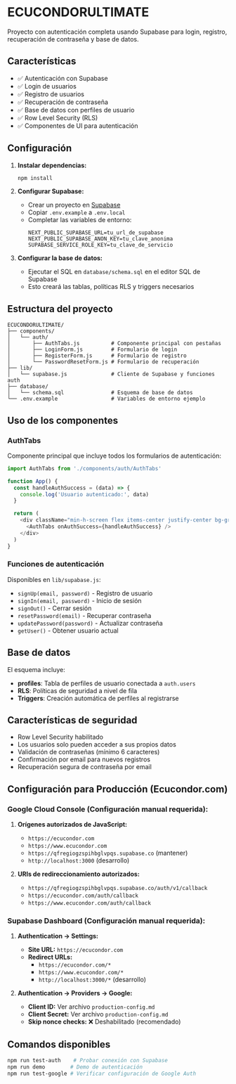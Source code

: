# ECUCONDORULTIMATE

Proyecto con autenticación completa usando Supabase para login, registro, recuperación de contraseña y base de datos.

## Características

- ✅ Autenticación con Supabase
- ✅ Login de usuarios
- ✅ Registro de usuarios
- ✅ Recuperación de contraseña
- ✅ Base de datos con perfiles de usuario
- ✅ Row Level Security (RLS)
- ✅ Componentes de UI para autenticación

## Configuración

1. **Instalar dependencias:**
   ```bash
   npm install
   ```

2. **Configurar Supabase:**
   - Crear un proyecto en [Supabase](https://supabase.com)
   - Copiar `.env.example` a `.env.local`
   - Completar las variables de entorno:
     ```
     NEXT_PUBLIC_SUPABASE_URL=tu_url_de_supabase
     NEXT_PUBLIC_SUPABASE_ANON_KEY=tu_clave_anonima
     SUPABASE_SERVICE_ROLE_KEY=tu_clave_de_servicio
     ```

3. **Configurar la base de datos:**
   - Ejecutar el SQL en `database/schema.sql` en el editor SQL de Supabase
   - Esto creará las tablas, políticas RLS y triggers necesarios

## Estructura del proyecto

```
ECUCONDORULTIMATE/
├── components/
│   └── auth/
│       ├── AuthTabs.js          # Componente principal con pestañas
│       ├── LoginForm.js         # Formulario de login
│       ├── RegisterForm.js      # Formulario de registro
│       └── PasswordResetForm.js # Formulario de recuperación
├── lib/
│   └── supabase.js              # Cliente de Supabase y funciones auth
├── database/
│   └── schema.sql               # Esquema de base de datos
└── .env.example                 # Variables de entorno ejemplo
```

## Uso de los componentes

### AuthTabs
Componente principal que incluye todos los formularios de autenticación:

```javascript
import AuthTabs from './components/auth/AuthTabs'

function App() {
  const handleAuthSuccess = (data) => {
    console.log('Usuario autenticado:', data)
  }

  return (
    <div className="min-h-screen flex items-center justify-center bg-gray-50">
      <AuthTabs onAuthSuccess={handleAuthSuccess} />
    </div>
  )
}
```

### Funciones de autenticación
Disponibles en `lib/supabase.js`:

- `signUp(email, password)` - Registro de usuario
- `signIn(email, password)` - Inicio de sesión
- `signOut()` - Cerrar sesión
- `resetPassword(email)` - Recuperar contraseña
- `updatePassword(password)` - Actualizar contraseña
- `getUser()` - Obtener usuario actual

## Base de datos

El esquema incluye:

- **profiles**: Tabla de perfiles de usuario conectada a `auth.users`
- **RLS**: Políticas de seguridad a nivel de fila
- **Triggers**: Creación automática de perfiles al registrarse

## Características de seguridad

- Row Level Security habilitado
- Los usuarios solo pueden acceder a sus propios datos
- Validación de contraseñas (mínimo 6 caracteres)
- Confirmación por email para nuevos registros
- Recuperación segura de contraseña por email

## Configuración para Producción (Ecucondor.com)

### Google Cloud Console (Configuración manual requerida):

1. **Orígenes autorizados de JavaScript:**
   - `https://ecucondor.com`
   - `https://www.ecucondor.com`
   - `https://qfregiogzspihbglvpqs.supabase.co` (mantener)
   - `http://localhost:3000` (desarrollo)

2. **URIs de redireccionamiento autorizados:**
   - `https://qfregiogzspihbglvpqs.supabase.co/auth/v1/callback`
   - `https://ecucondor.com/auth/callback`
   - `https://www.ecucondor.com/auth/callback`

### Supabase Dashboard (Configuración manual requerida):

1. **Authentication → Settings:**
   - **Site URL:** `https://ecucondor.com`
   - **Redirect URLs:** 
     - `https://ecucondor.com/*`
     - `https://www.ecucondor.com/*`
     - `http://localhost:3000/*` (desarrollo)

2. **Authentication → Providers → Google:**
   - **Client ID:** Ver archivo `production-config.md`
   - **Client Secret:** Ver archivo `production-config.md`
   - **Skip nonce checks:** ❌ Deshabilitado (recomendado)

## Comandos disponibles

```bash
npm run test-auth    # Probar conexión con Supabase
npm run demo        # Demo de autenticación
npm run test-google # Verificar configuración de Google Auth
```